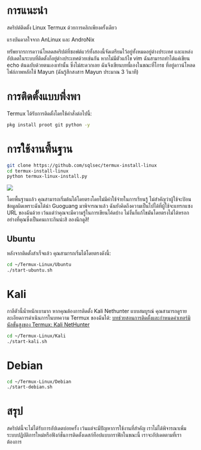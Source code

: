 # การแนะนำ
สคริปต์ติดตั้ง Linux Termux ด้วยการคลิกเพียงครั้งเดียว

แรงบันดาลใจจาก AnLinux และ AndroNix

ทรัพยากรการดาวน์โหลดสคริปต์ที่ซอฟต์แวร์ทั้งสองนี้จัดเตรียมไว้อยู่ทั้งหมดอยู่ต่างประเทศ และแหล่งอัปเดตในระบบที่ติดตั้งก็อยู่ต่างประเทศด้วยเช่นกัน หากไม่มีตัวแก้ไข vim ฉันสามารถทำได้แค่เขียน echo ต้นฉบับด้วยตนเองเท่านั้น ซึ่งไม่สะดวกเลย ฉันจึงเขียนบทนี้เองในขณะที่โกรธ ที่อยู่ดาวน์โหลดไฟล์ภาพหลักใช้ Mayun (ฉันรู้สึกสงสาร Mayun ประมาณ 3 วินาที)

# การติดตั้งแบบพึ่งพา

Termux ได้รับการติดตั้งโดยใช้คำสั่งต่อไปนี้:

```bash
pkg install proot git python -y
```

# การใช้งานพื้นฐาน

```bash
git clone https://github.com/sqlsec/termux-install-linux
cd termux-install-linux
python termux-linux-install.py
```

![](imgs/15876443823741.jpg) 

โดยพื้นฐานแล้ว คุณสามารถเริ่มต้นได้โดยตรงโดยไม่มีค่าใช้จ่ายในการเรียนรู้ ไม่สำคัญว่าผู้ใช้จะป้อนข้อมูลผิดเพราะฉันได้นำ Guoguang มาพิจารณาแล้ว ฉันยังคิดถึงความเป็นไปได้ที่ผู้ใช้จะแทรกแซง URL ของฉันด้วย เว้นแต่ว่าคุณจะมีความรู้ในการเขียนโค้ดบ้าง ไม่งั้นก็แก้ไขมันโดยตรงไม่ได้หรอก อย่างที่คุณซึ่งเป็นคนเกาะกินน่ะสิ ลองนึกดูสิ!

## Ubuntu

หลังจากติดตั้งสำเร็จแล้ว คุณสามารถเริ่มได้โดยตรงดังนี้:

```bash
cd ~/Termux-Linux/Ubuntu
./start-ubuntu.sh
```

# Kali

กาลีตัวนี้น้ำหนักเบามาก หากคุณต้องการติดตั้ง Kali Nethunter แบบสมบูรณ์ คุณสามารถดูรายละเอียดการดำเนินการในบทความ Termux ของฉันได้: [บทช่วยสอนการติดตั้งและกำหนดค่าเทอร์มินัลขั้นสูงของ Termux: Kali NetHunter](https://www.sqlsec.com/2018/05/termux.html#toc-heading-112)

```bash
cd ~/Termux-Linux/Kali
./start-kali.sh
```

# Debian

```bash
cd ~/Termux-Linux/Debian
./start-debian.sh
```



# สรุป

สคริปต์นี้จะไม่ได้รับการอัปเดตบ่อยครั้ง เว้นแต่จะมีปัญหาการใช้งานที่สำคัญ เราไม่ได้พิจารณาเพิ่มระบบปฏิบัติการใหม่หรือฟังก์ชั่นการติดตั้งเดสก์ท็อปแบบกราฟิกในขณะนี้ เราจะอัปเดตตามที่เราต้องการ